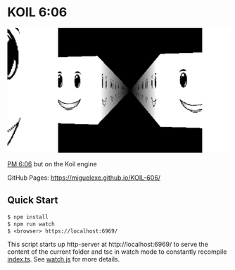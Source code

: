 # KOIL 6:06

![screenshot](./screenshot.png)

[PM 6:06](https://www.roblox.com/games/6033508889/PM-6-06) but on the Koil engine

GitHub Pages: https://miguelexe.github.io/KOIL-606/

## Quick Start

```console
$ npm install
$ npm run watch
$ <browser> https://localhost:6969/
```

This script starts up http-server at http://localhost:6969/ to serve the content of the current folder and tsc in watch mode to constantly recompile [index.ts](./index.ts). See [watch.js](./watch.js) for more details.
